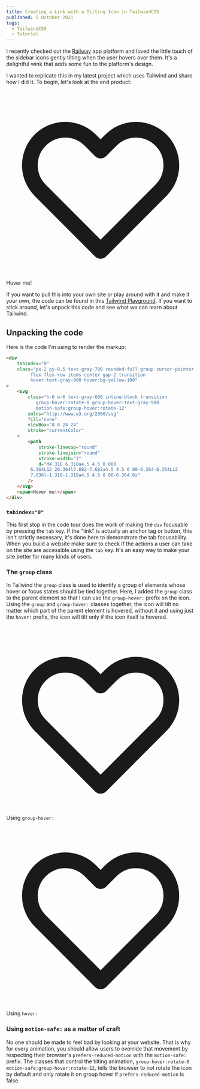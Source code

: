 ```yaml
---
title: Creating a Link with a Tilting Icon in TailwindCSS
published: 5 October 2021
tags:
  - TailwindCSS
  - Tutorial
---
```


I recently checked out the [Railway](https://railway.app/) app platform and
loved the little touch of the sidebar icons gently tilting when the user hovers
over them. It's a delightful wink that adds some fun to the platform's design.

I wanted to replicate this in my latest project which uses Tailwind and share
how I did it. To begin, let's look at the end product:

<section class="w-full py-12 flex flex-row justify-center items-center">
    <div tabindex="0" class="px-2 py-0.5 text-gray-700 rounded-full group cursor-pointer flex flex-row items-center gap-2 transition hover:text-gray-900 hover:bg-yellow-100">
        <svg class="h-6 w-6 text-gray-600 inline-block  transition group-hover:rotate-0 group-hover:text-gray-900 motion-safe:group-hover:rotate-12" xmlns="http://www.w3.org/2000/svg"  fill="none" viewBox="0 0 24 24" stroke="currentColor">
  <path stroke-linecap="round" stroke-linejoin="round" stroke-width="2" d="M4.318 6.318a4.5 4.5 0 000 6.364L12 20.364l7.682-7.682a4.5 4.5 0 00-6.364-6.364L12 7.636l-1.318-1.318a4.5 4.5 0 00-6.364 0z" />
</svg>
        <span>Hover me!</span>
    </div>
</section>

If you want to pull this into your own site or play around with it and make it
your own, the code can be found in this [Tailwind Playground](https://play.tailwindcss.com/kq1Z4rUpPa). If you want to stick
around, let's unpack this code and see what we can learn about Tailwind.

## Unpacking the code

Here is the code I'm using to render the markup:

```html
<div
	tabindex="0"
	class="px-2 py-0.5 text-gray-700 rounded-full group cursor-pointer
         flex flex-row items-center gap-2 transition
         hover:text-gray-900 hover:bg-yellow-100"
>
	<svg
		class="h-6 w-6 text-gray-600 inline-block transition
           group-hover:rotate-0 group-hover:text-gray-900
           motion-safe:group-hover:rotate-12"
		xmlns="http://www.w3.org/2000/svg"
		fill="none"
		viewBox="0 0 24 24"
		stroke="currentColor"
	>
		<path
			stroke-linecap="round"
			stroke-linejoin="round"
			stroke-width="2"
			d="M4.318 6.318a4.5 4.5 0 000
         6.364L12 20.364l7.682-7.682a4.5 4.5 0 00-6.364-6.364L12
         7.636l-1.318-1.318a4.5 4.5 0 00-6.364 0z"
		/>
	</svg>
	<span>Hover me!</span>
</div>
```

### `tabindex="0"`

This first stop in the code tour does the work of making the `div` focusable by
pressing the `tab` key. If the "link" is actually an anchor tag or button, this
isn't strictly necessary, it's done here to demonstrate the tab focusability.
When you build a website make sure to check if the actions a user can take on
the site are accessible using the `tab` key. It's an easy way to make your site
better for many kinds of users.

### The `group` class

In Tailwind the `group` class is used to identify a group of elements whose
hover or focus states should be tied together. Here, I added the `group` class
to the parent element so that I can use the `group-hover:` prefix on the icon.
Using the `group` and `group-hover:` classes together, the icon will tilt no
matter which part of the parent element is hovered, without it and using just
the `hover:` prefix, the icon will tilt only if the icon itself is hovered.

<section class="py-12 flex flex-row justify-center items-center gap-8">
    <div tabindex="0" class="px-2 py-0.5 text-gray-700 rounded-full group cursor-pointer flex flex-row items-center gap-2 transition hover:text-gray-900 hover:bg-yellow-100">
        <svg class="h-6 w-6 text-gray-600 inline-block  transition group-hover:rotate-0 group-hover:text-gray-900 motion-safe:group-hover:rotate-12" xmlns="http://www.w3.org/2000/svg"  fill="none" viewBox="0 0 24 24" stroke="currentColor">
  <path stroke-linecap="round" stroke-linejoin="round" stroke-width="2" d="M4.318 6.318a4.5 4.5 0 000 6.364L12 20.364l7.682-7.682a4.5 4.5 0 00-6.364-6.364L12 7.636l-1.318-1.318a4.5 4.5 0 00-6.364 0z" />
</svg>
        <span>Using <code>group-hover:</code></span>
    </div>
    <div tabindex="0" class="px-2 py-0.5 text-gray-700 rounded-full cursor-pointer flex flex-row items-center gap-2 transition hover:text-gray-900 hover:bg-yellow-100">
        <svg class="h-6 w-6 text-gray-600 inline-block  transition hover:rotate-0 hover:text-gray-900 motion-safe:hover:rotate-12" xmlns="http://www.w3.org/2000/svg"  fill="none" viewBox="0 0 24 24" stroke="currentColor">
  <path stroke-linecap="round" stroke-linejoin="round" stroke-width="2" d="M4.318 6.318a4.5 4.5 0 000 6.364L12 20.364l7.682-7.682a4.5 4.5 0 00-6.364-6.364L12 7.636l-1.318-1.318a4.5 4.5 0 00-6.364 0z" />
</svg>
        <span>Using <code>hover:</code></span>
    </div>
</section>

### Using `motion-safe:` as a matter of craft

No one should be made to feel bad by looking at your website. That is why for
every animation, you should allow users to override that movement by respecting
their browser's `prefers-reduced-motion` with the `motion-safe:` prefix. The
classes that control the tilting animation, `group-hover:rotate-0
motion-safe:group-hover:rotate-12`, tells the browser to not rotate the icon by
default and only rotate it on group hover if `prefers-reduced-motion` is false.
